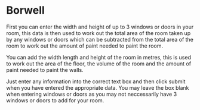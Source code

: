 # Borwell

First you can enter the width and height of up to 3 windows or doors in your room, this data is then used to work out the total area of the room taken up by any windows or doors which can be subtracted from the total area of the room to work out the amount of paint needed to paint the room.

You can add the width length and height of the room in metres, this is used to work out the area of the floor, the volume of the room and the amount of paint needed to paint the walls.

Just enter any information into the correct text box and then click submit when you have entered the appropriate data. You may leave the box blank when entering windows or doors as you may not neccessarily have 3 windows or doors to add for your room.
